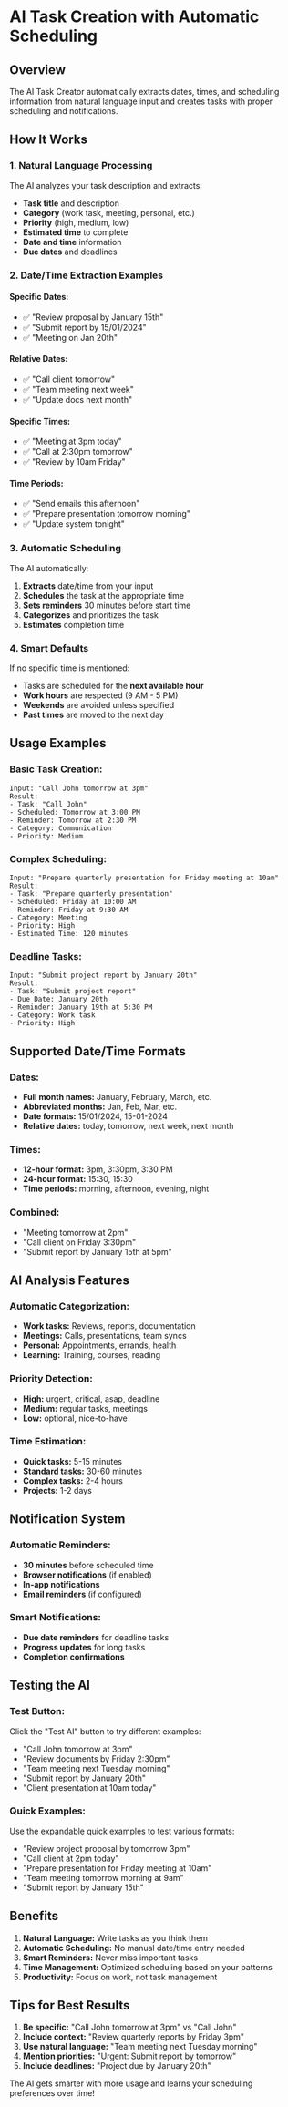 # AI Task Creation with Automatic Scheduling

## Overview

The AI Task Creator automatically extracts dates, times, and scheduling information from natural language input and creates tasks with proper scheduling and notifications.

## How It Works

### 1. Natural Language Processing
The AI analyzes your task description and extracts:
- **Task title** and description
- **Category** (work task, meeting, personal, etc.)
- **Priority** (high, medium, low)
- **Estimated time** to complete
- **Date and time** information
- **Due dates** and deadlines

### 2. Date/Time Extraction Examples

#### **Specific Dates:**
- ✅ "Review proposal by January 15th"
- ✅ "Submit report by 15/01/2024"
- ✅ "Meeting on Jan 20th"

#### **Relative Dates:**
- ✅ "Call client tomorrow"
- ✅ "Team meeting next week"
- ✅ "Update docs next month"

#### **Specific Times:**
- ✅ "Meeting at 3pm today"
- ✅ "Call at 2:30pm tomorrow"
- ✅ "Review by 10am Friday"

#### **Time Periods:**
- ✅ "Send emails this afternoon"
- ✅ "Prepare presentation tomorrow morning"
- ✅ "Update system tonight"

### 3. Automatic Scheduling

The AI automatically:
1. **Extracts** date/time from your input
2. **Schedules** the task at the appropriate time
3. **Sets reminders** 30 minutes before start time
4. **Categorizes** and prioritizes the task
5. **Estimates** completion time

### 4. Smart Defaults

If no specific time is mentioned:
- Tasks are scheduled for the **next available hour**
- **Work hours** are respected (9 AM - 5 PM)
- **Weekends** are avoided unless specified
- **Past times** are moved to the next day

## Usage Examples

### **Basic Task Creation:**
```
Input: "Call John tomorrow at 3pm"
Result: 
- Task: "Call John"
- Scheduled: Tomorrow at 3:00 PM
- Reminder: Tomorrow at 2:30 PM
- Category: Communication
- Priority: Medium
```

### **Complex Scheduling:**
```
Input: "Prepare quarterly presentation for Friday meeting at 10am"
Result:
- Task: "Prepare quarterly presentation"
- Scheduled: Friday at 10:00 AM
- Reminder: Friday at 9:30 AM
- Category: Meeting
- Priority: High
- Estimated Time: 120 minutes
```

### **Deadline Tasks:**
```
Input: "Submit project report by January 20th"
Result:
- Task: "Submit project report"
- Due Date: January 20th
- Reminder: January 19th at 5:30 PM
- Category: Work task
- Priority: High
```

## Supported Date/Time Formats

### **Dates:**
- **Full month names:** January, February, March, etc.
- **Abbreviated months:** Jan, Feb, Mar, etc.
- **Date formats:** 15/01/2024, 15-01-2024
- **Relative dates:** today, tomorrow, next week, next month

### **Times:**
- **12-hour format:** 3pm, 3:30pm, 3:30 PM
- **24-hour format:** 15:30, 15:30
- **Time periods:** morning, afternoon, evening, night

### **Combined:**
- "Meeting tomorrow at 2pm"
- "Call client on Friday 3:30pm"
- "Submit report by January 15th at 5pm"

## AI Analysis Features

### **Automatic Categorization:**
- **Work tasks:** Reviews, reports, documentation
- **Meetings:** Calls, presentations, team syncs
- **Personal:** Appointments, errands, health
- **Learning:** Training, courses, reading

### **Priority Detection:**
- **High:** urgent, critical, asap, deadline
- **Medium:** regular tasks, meetings
- **Low:** optional, nice-to-have

### **Time Estimation:**
- **Quick tasks:** 5-15 minutes
- **Standard tasks:** 30-60 minutes
- **Complex tasks:** 2-4 hours
- **Projects:** 1-2 days

## Notification System

### **Automatic Reminders:**
- **30 minutes** before scheduled time
- **Browser notifications** (if enabled)
- **In-app notifications**
- **Email reminders** (if configured)

### **Smart Notifications:**
- **Due date reminders** for deadline tasks
- **Progress updates** for long tasks
- **Completion confirmations**

## Testing the AI

### **Test Button:**
Click the "Test AI" button to try different examples:
- "Call John tomorrow at 3pm"
- "Review documents by Friday 2:30pm"
- "Team meeting next Tuesday morning"
- "Submit report by January 20th"
- "Client presentation at 10am today"

### **Quick Examples:**
Use the expandable quick examples to test various formats:
- "Review project proposal by tomorrow 3pm"
- "Call client at 2pm today"
- "Prepare presentation for Friday meeting at 10am"
- "Team meeting tomorrow morning at 9am"
- "Submit report by January 15th"

## Benefits

1. **Natural Language:** Write tasks as you think them
2. **Automatic Scheduling:** No manual date/time entry needed
3. **Smart Reminders:** Never miss important tasks
4. **Time Management:** Optimized scheduling based on your patterns
5. **Productivity:** Focus on work, not task management

## Tips for Best Results

1. **Be specific:** "Call John tomorrow at 3pm" vs "Call John"
2. **Include context:** "Review quarterly reports by Friday 3pm"
3. **Use natural language:** "Team meeting next Tuesday morning"
4. **Mention priorities:** "Urgent: Submit report by tomorrow"
5. **Include deadlines:** "Project due by January 20th"

The AI gets smarter with more usage and learns your scheduling preferences over time! 